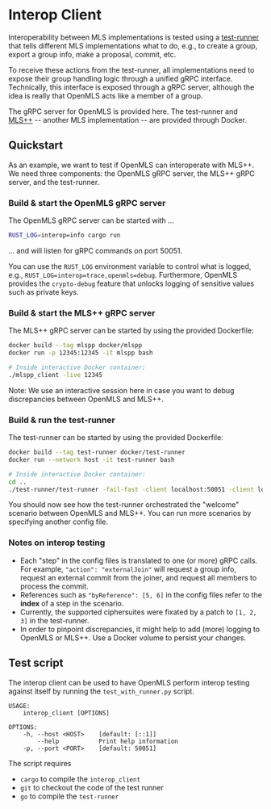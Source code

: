 # Interop Client

Interoperability between MLS implementations is tested using a [test-runner] that tells different MLS
implementations what to do, e.g., to create a group, export a group info, make a proposal, commit, etc.

To receive these actions from the test-runner, all implementations need to expose their group handling logic through
a unified gRPC interface. Technically, this interface is exposed through a gRPC server, although the idea is really that
OpenMLS acts like a member of a group.

The gRPC server for OpenMLS is provided here. The test-runner and [MLS++] -- another MLS implementation -- are provided
through Docker.

## Quickstart

As an example, we want to test if OpenMLS can interoperate with MLS++.
We need three components: the OpenMLS gRPC server, the MLS++ gRPC server, and the test-runner.

### Build & start the OpenMLS gRPC server

The OpenMLS gRPC server can be started with ...

```sh
RUST_LOG=interop=info cargo run
```

... and will listen for gRPC commands on port 50051.

You can use the `RUST_LOG` environment variable to control what is logged, e.g., `RUST_LOG=interop=trace,openmls=debug`.
Furthermore, OpenMLS provides the `crypto-debug` feature that unlocks logging of sensitive values such as private keys.

### Build & start the MLS++ gRPC server

The MLS++ gRPC server can be started by using the provided Dockerfile:

```sh
docker build --tag mlspp docker/mlspp
docker run -p 12345:12345 -it mlspp bash

# Inside interactive Docker container:
./mlspp_client -live 12345
```

Note: We use an interactive session here in case you want to debug discrepancies between OpenMLS and MLS++.

### Build & run the test-runner

The test-runner can be started by using the provided Dockerfile:

```sh
docker build --tag test-runner docker/test-runner
docker run --network host -it test-runner bash

# Inside interactive Docker container:
cd ..
./test-runner/test-runner -fail-fast -client localhost:50051 -client localhost:12345 -config=configs/welcome_join.json
```

You should now see how the test-runner orchestrated the "welcome" scenario between OpenMLS and MLS++. You can run more scenarios by specifying another config file.

### Notes on interop testing

* Each "step" in the config files is translated to one (or more) gRPC calls. For example, `"action": "externalJoin"` will request a group info, request an external commit from the joiner, and request all members to process the commit.
* References such as `"byReference": [5, 6]` in the config files refer to the **index** of a step in the scenario.
* Currently, the supported ciphersuites were fixated by a patch to `[1, 2, 3]` in the test-runner.
* In order to pinpoint discrepancies, it might help to add (more) logging to OpenMLS or MLS++. Use a Docker volume to persist your changes.

## Test script

The interop client can be used to have OpenMLS perform interop testing against
itself by running the `test_with_runner.py` script.

```
USAGE:
    interop_client [OPTIONS]

OPTIONS:
    -h, --host <HOST>    [default: [::1]]
        --help           Print help information
    -p, --port <PORT>    [default: 50051]
```

The script requires

* `cargo` to compile the `interop_client`
* `git` to checkout the code of the test runner
* `go` to compile the `test-runner`

[test-runner]: https://github.com/mlswg/mls-implementations/tree/main/interop/test-runner
[MLS++]: https://github.com/cisco/mlspp
